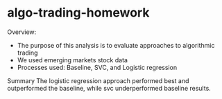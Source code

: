 # algo-trading-homework

Overview:

- The purpose of this analysis is to evaluate approaches to algorithmic trading
- We used emerging markets stock data
- Processes used: Baseline, SVC, and Logistic regression


Summary
The logistic regression approach performed best and outperformed the baseline, while svc underperformed baseline results.
